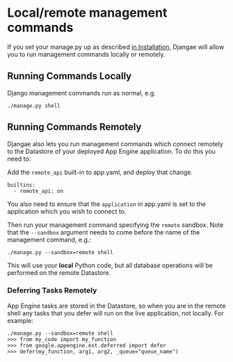 # Local/remote management commands

If you set your manage.py up as described [in Installation](installation.md), Djangae will allow you to run management commands locally or remotely.

## Running Commands Locally

Django management commands run as normal, e.g.


    ./manage.py shell


## Running Commands Remotely

Djangae also lets you run management commands which connect remotely to the Datastore of your deployed App Engine application.  To do this you need to:

Add the `remote_api` built-in to app.yaml, and deploy that change.

    builtins:
      - remote_api: on

You also need to ensure that the `application` in app.yaml is set to the application which you wish to connect to.

Then run your management command specifying the `remote` sandbox.  Note that the `--sandbox` argument needs to come before the name of the management command, e.g.:

    ./manage.py --sandbox=remote shell


This will use your **local** Python code, but all database operations will be performed on the remote Datastore.

### Deferring Tasks Remotely

App Engine tasks are stored in the Datastore, so when you are in the remote shell any tasks that you defer will run on the live application, not locally.  For example:

    ./manage.py --sandbox=remote shell
    >>> from my_code import my_function
    >>> from google.appengine.ext.deferred import defer
    >>> defer(my_function, arg1, arg2, _queue="queue_name")



